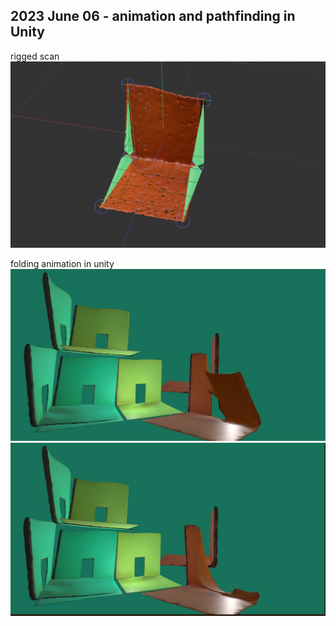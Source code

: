 ## 2023 June 06 - animation and pathfinding in Unity

rigged scan
![Moodboard](./img/rigg.png)


folding animation in unity
![Moodboard](./img/anim.png)
![Moodboard](./img/anim1.png)